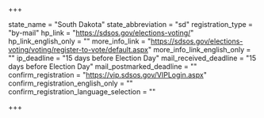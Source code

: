 +++

state_name = "South Dakota"
state_abbreviation = "sd"
registration_type = "by-mail"
hp_link = "https://sdsos.gov/elections-voting/"
hp_link_english_only = ""
more_info_link = "https://sdsos.gov/elections-voting/voting/register-to-vote/default.aspx"
more_info_link_english_only = ""
ip_deadline = "15 days before Election Day"
mail_received_deadline = "15 days before Election Day"
mail_postmarked_deadline = ""
confirm_registration = "https://vip.sdsos.gov/VIPLogin.aspx"
confirm_registration_english_only = ""
confirm_registration_language_selection = ""

+++